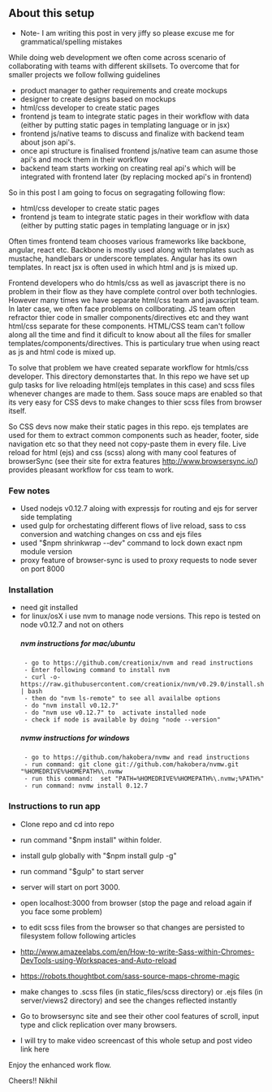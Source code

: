 
##  About this setup
- Note- I am writing this post in very jiffy so please excuse me for grammatical/spelling mistakes

While doing web development we often come across scenario of collaborating with teams with different skillsets. To overcome that for smaller projects we follow follwing guidelines

- product manager to gather requirements and create mockups
- designer to create designs based on mockups
- html/css developer to create static pages
- frontend js team to integrate static pages in their workflow with data (either by putting static pages in templating language or in jsx)
- frontend js/native teams to discuss and finalize with backend team about json api's.
- once api structure is finalised frontend js/native team can asume those api's and mock them in their workflow
- backend team starts working on creating real api's which will be integrated with frontend later (by replacing mocked api's in frontend)

So in this post I am going to focus on segragating following flow:
 - html/css developer to create static pages
- frontend js team to integrate static pages in their workflow with data (either by putting static pages in templating language or in jsx)

Often times frontend team chooses various frameworks like backbone, angular, react etc.
Backbone is mostly used along with templates such as mustache, handlebars or underscore templates.
Angular has its own templates. In react jsx is often used in which html and js is mixed up.

Frontend developers who do htmls/css as well as javascript there is no problem in their flow as they have complete control over both technlogies. However many times we have separate html/css team and javascript team. In later case, we often face problems on collborating. JS team often refractor thier code in smaller components/directives etc and they want html/css separate for these components. HTML/CSS team can't follow along all the time and find it dificult to know about all the files for smaller templates/components/directives. This is particulary true when using react as js and html code is mixed up.

To solve that problem we have created separate workflow for htmls/css developer. This directory demonstartes that.
In this repo we have set up gulp tasks for live reloading html(ejs templates in this case) and scss files whenever changes are made to them. Sass souce maps are enabled so that its very easy for CSS devs to make changes to thier scss files from browser itself.

So CSS devs now make their static pages in this repo. ejs templates are used for them to extract common components such as header, footer, side navigation etc so that they need not copy-paste them in every file. Live reload for html (ejs) and css (scss) along with many cool features of browserSync (see their site for extra features http://www.browsersync.io/) provides pleasant workflow for css team to work.


###  Few notes
- Used nodejs v0.12.7 aloing with expressjs for routing and ejs for server side templating
- used gulp for orchestating different flows of live reload, sass to css conversion and watching changes on css and ejs files
- used "$npm shrinkwrap --dev" command to lock down exact npm module version
- proxy feature of browser-sync is used to proxy requests to node sever on port 8000

### Installation
- need git installed
- for linux/osX i use nvm to manage node versions. This repo is tested on node v0.12.7 and not on others
   ##### nvm  instructions for mac/ubuntu
       - go to https://github.com/creationix/nvm and read instructions
       - Enter following command to install nvm
       - curl -o- https://raw.githubusercontent.com/creationix/nvm/v0.29.0/install.sh | bash
       - then do "nvm ls-remote" to see all availalbe options
       - do "nvm install v0.12.7"
       - do "nvm use v0.12.7" to  activate installed node
       - check if node is available by doing "node --version"

   ##### nvmw instructions for windows
       - go to https://github.com/hakobera/nvmw and read instructions
       - run command: git clone git://github.com/hakobera/nvmw.git "%HOMEDRIVE%%HOMEPATH%\.nvmw
       - run this command:  set "PATH=%HOMEDRIVE%%HOMEPATH%\.nvmw;%PATH%"
       - run command: nvmw install 0.12.7


### Instructions to run app
- Clone repo and cd into repo
- run command "$npm install" within folder.
- install gulp globally with "$npm install gulp -g"
- run command "$gulp" to start server
- server will start on port 3000.
- open localhost:3000 from browser (stop the page and reload again if you face some problem)
- to edit scss files from the browser so that changes are persisted to filesystem follow following articles

- http://www.amazeelabs.com/en/How-to-write-Sass-within-Chromes-DevTools-using-Workspaces-and-Auto-reload

- https://robots.thoughtbot.com/sass-source-maps-chrome-magic

- make changes to .scss files (in static_files/scss directory) or .ejs files (in server/views2 directory) and see the changes reflected instantly
- Go to browsersync site and see their other cool features of scroll, input type and click replication over many browsers.
- I will try to make video screencast of this whole setup and post video link here

Enjoy the enhanced work flow.

Cheers!!
Nikhil
